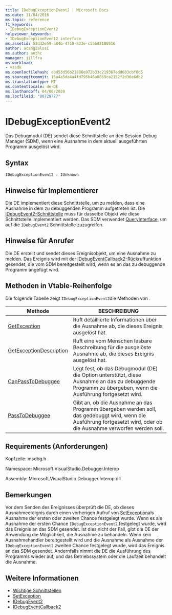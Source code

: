 ```yaml
---
title: IDebugExceptionEvent2 | Microsoft Docs
ms.date: 11/04/2016
ms.topic: reference
f1_keywords:
- IDebugExceptionEvent2
helpviewer_keywords:
- IDebugExceptionEvent2 interface
ms.assetid: 53d32e59-a84b-4710-833e-c5ab08100516
author: acangialosi
ms.author: anthc
manager: jillfra
ms.workload:
- vssdk
ms.openlocfilehash: cbd53d56b21886e972b33c219367edd603cbf0d5
ms.sourcegitcommit: 16a4a5da4a4fd795b46a0869ca2152f2d36e6db2
ms.translationtype: MT
ms.contentlocale: de-DE
ms.lasthandoff: 04/06/2020
ms.locfileid: "80729777"
---
```

# <a name="idebugexceptionevent2"></a>IDebugExceptionEvent2
Das Debugmodul (DE) sendet diese Schnittstelle an den Session Debug Manager (SDM), wenn eine Ausnahme in dem aktuell ausgeführten Programm ausgelöst wird.

## <a name="syntax"></a>Syntax

```
IDebugExceptionEvent2 : IUnknown
```

## <a name="notes-for-implementers"></a>Hinweise für Implementierer
 Die DE implementiert diese Schnittstelle, um zu melden, dass eine Ausnahme in dem zu debuggenden Programm aufgetreten ist. Die [IDebugEvent2-Schnittstelle](../../../extensibility/debugger/reference/idebugevent2.md) muss für dasselbe Objekt wie diese Schnittstelle implementiert werden. Das SDM verwendet [QueryInterface,](/cpp/atl/queryinterface) um auf die `IDebugEvent2` Schnittstelle zuzugreifen.

## <a name="notes-for-callers"></a>Hinweise für Anrufer
 Die DE erstellt und sendet dieses Ereignisobjekt, um eine Ausnahme zu melden. Das Ereignis wird mit der [IDebugEventCallback2-Rückruffunktion](../../../extensibility/debugger/reference/idebugeventcallback2.md) gesendet, die vom SDM bereitgestellt wird, wenn es an das zu debuggende Programm angefügt wird.

## <a name="methods-in-vtable-order"></a>Methoden in Vtable-Reihenfolge
 Die folgende Tabelle zeigt `IDebugExceptionEvent2`die Methoden von .

|Methode|BESCHREIBUNG|
|------------|-----------------|
|[GetException](../../../extensibility/debugger/reference/idebugexceptionevent2-getexception.md)|Ruft detaillierte Informationen über die Ausnahme ab, die dieses Ereignis ausgelöst hat.|
|[GetExceptionDescription](../../../extensibility/debugger/reference/idebugexceptionevent2-getexceptiondescription.md)|Ruft eine vom Menschen lesbare Beschreibung für die ausgelöste Ausnahme ab, die dieses Ereignis ausgelöst hat.|
|[CanPassToDebuggee](../../../extensibility/debugger/reference/idebugexceptionevent2-canpasstodebuggee.md)|Legt fest, ob das Debugmodul (DE) die Option unterstützt, diese Ausnahme an das zu debuggende Programm zu übergeben, wenn die Ausführung fortgesetzt wird.|
|[PassToDebuggee](../../../extensibility/debugger/reference/idebugexceptionevent2-passtodebuggee.md)|Gibt an, ob die Ausnahme an das Programm übergeben werden soll, das gedebuggt wird, wenn die Ausführung fortgesetzt wird, oder ob die Ausnahme verworfen werden soll.|

## <a name="requirements"></a>Requirements (Anforderungen)
 Kopfzeile: msdbg.h

 Namespace: Microsoft.VisualStudio.Debugger.Interop

 Assembly: Microsoft.VisualStudio.Debugger.Interop.dll

## <a name="remarks"></a>Bemerkungen
 Vor dem Senden des Ereignisses überprüft die DE, ob dieses Ausnahmeereignis durch einen vorherigen Aufruf von [SetException](../../../extensibility/debugger/reference/idebugengine2-setexception.md)als Ausnahme der ersten oder zweiten Chance festgelegt wurde. Wenn es als Ausnahme der ersten Chance `IDebugExceptionEvent2` festgelegt wurde, wird das Ereignis an das SDM gesendet. Ist dies nicht der Fall, gibt die DE der Anwendung die Möglichkeit, die Ausnahme zu behandeln. Wenn kein Ausnahmehandler bereitgestellt wird und die Ausnahme als Ausnahme der `IDebugExceptionEvent2` zweiten Chance festgelegt wurde, wird das Ereignis an das SDM gesendet. Andernfalls nimmt die DE die Ausführung des Programms wieder auf, und das Betriebssystem oder die Laufzeit behandelt die Ausnahme.

## <a name="see-also"></a>Weitere Informationen
- [Wichtige Schnittstellen](../../../extensibility/debugger/reference/core-interfaces.md)
- [SetException](../../../extensibility/debugger/reference/idebugengine2-setexception.md)
- [IDebugEvent2](../../../extensibility/debugger/reference/idebugevent2.md)
- [IDebugEventCallback2](../../../extensibility/debugger/reference/idebugeventcallback2.md)
